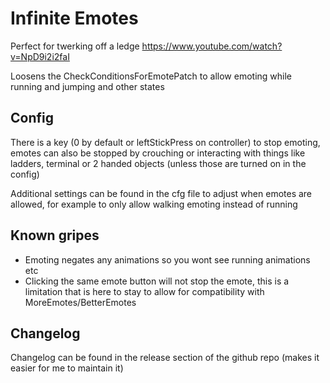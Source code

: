 # Infinite Emotes

Perfect for twerking off a ledge https://www.youtube.com/watch?v=NpD9i2i2faI

Loosens the CheckConditionsForEmotePatch to allow emoting while running and jumping and other states

## Config

There is a key (0 by default or leftStickPress on controller) to stop emoting, emotes can also be stopped by crouching or interacting with things like ladders, terminal or 2 handed objects (unless those are turned on in the config)

Additional settings can be found in the cfg file to adjust when emotes are allowed, for example to only allow walking emoting instead of running

## Known gripes

- Emoting negates any animations so you wont see running animations etc
- Clicking the same emote button will not stop the emote, this is a limitation that is here to stay to allow for compatibility with MoreEmotes/BetterEmotes

 ## Changelog

 Changelog can be found in the release section of the github repo (makes it easier for me to maintain it)